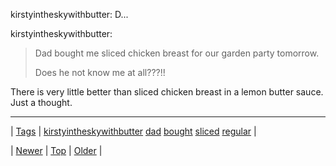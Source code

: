 <!--
title: kirstyintheskywithbutter
date: 2020-06-28T15:27:00.309Z
tags: kirstyintheskywithbutter, dad, bought, sliced, regular
-->


kirstyintheskywithbutter: D...

<p>kirstyintheskywithbutter:</p>

<blockquote><p>Dad bought me sliced chicken breast for our garden party tomorrow.</p>

<p>Does he not know me at all???!!</p></blockquote>

<p>There is very little better than sliced chicken breast in a lemon butter sauce. Just a thought.</p>

<!--BOTTOM-POST-NAVIGATION-->
---

| [Tags](tags.md) | [kirstyintheskywithbutter](tag-kirstyintheskywithbutter.md) [dad](tag-dad.md) [bought](tag-bought.md) [sliced](tag-sliced.md) [regular](tag-regular.md) |

| [Newer](87411794795.md) | [Top](index.md) | [Older](87457317859.md) |